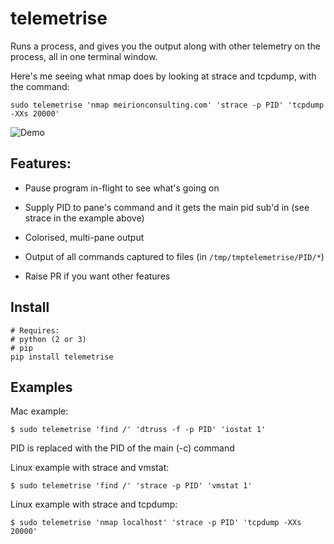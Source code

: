 # telemetrise

Runs a process, and gives you the output along with other telemetry on the
process, all in one terminal window.

Here's me seeing what nmap does by looking at strace and tcpdump, with the command:

```
sudo telemetrise 'nmap meirionconsulting.com' 'strace -p PID' 'tcpdump -XXs 20000'
```

![Demo](https://raw.githubusercontent.com/ianmiell/telemetrise/master/demo.gif)

## Features:

- Pause program in-flight to see what's going on

- Supply PID to pane's command and it gets the main pid sub'd in (see strace in the example above)

- Colorised, multi-pane output

- Output of all commands captured to files (in `/tmp/tmptelemetrise/PID/*`)

- Raise PR if you want other features


## Install

```
# Requires:
# python (2 or 3)
# pip
pip install telemetrise
```


## Examples

Mac example:

```
$ sudo telemetrise 'find /' 'dtruss -f -p PID' 'iostat 1'
```

PID is replaced with the PID of the main (-c) command


Linux example with strace and vmstat:

```
$ sudo telemetrise 'find /' 'strace -p PID' 'vmstat 1'
```

Linux example with strace and tcpdump:

```
$ sudo telemetrise 'nmap localhost' 'strace -p PID' 'tcpdump -XXs 20000'
```
